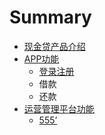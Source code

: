 # Summary

* [现金贷产品介绍](README.md)
* [APP功能](chapter1.md)
  * [登录注册](chapter1/deng-lu-zhu-ce.md)
  * 借款
  * 还款
* [运营管理平台功能](yun-ying-guan-li-ping-tai-gong-neng.md)
  * [555’](yun-ying-guan-li-ping-tai-gong-neng/555.md)

